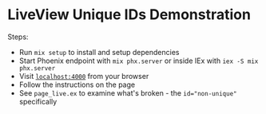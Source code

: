 # LiveView Unique IDs Demonstration

Steps:

  * Run `mix setup` to install and setup dependencies
  * Start Phoenix endpoint with `mix phx.server` or inside IEx with `iex -S mix phx.server`
  * Visit [`localhost:4000`](http://localhost:4000) from your browser
  * Follow the instructions on the page
  * See `page_live.ex` to examine what's broken - the `id="non-unique"` specifically
